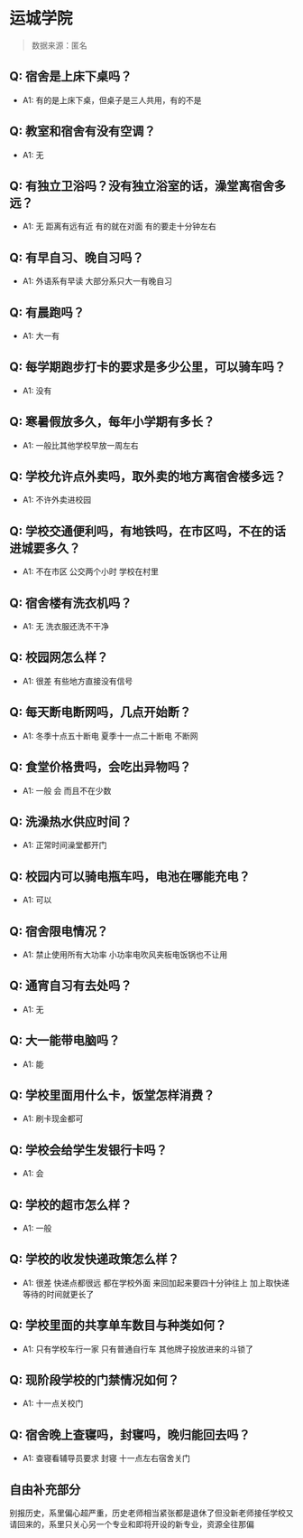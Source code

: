 # 运城学院

> 数据来源：匿名

## Q: 宿舍是上床下桌吗？

- A1: 有的是上床下桌，但桌子是三人共用，有的不是

## Q: 教室和宿舍有没有空调？

- A1: 无

## Q: 有独立卫浴吗？没有独立浴室的话，澡堂离宿舍多远？

- A1: 无 距离有远有近 有的就在对面 有的要走十分钟左右

## Q: 有早自习、晚自习吗？

- A1: 外语系有早读 大部分系只大一有晚自习

## Q: 有晨跑吗？

- A1: 大一有

## Q: 每学期跑步打卡的要求是多少公里，可以骑车吗？

- A1: 没有

## Q: 寒暑假放多久，每年小学期有多长？

- A1: 一般比其他学校早放一周左右

## Q: 学校允许点外卖吗，取外卖的地方离宿舍楼多远？

- A1: 不许外卖进校园

## Q: 学校交通便利吗，有地铁吗，在市区吗，不在的话进城要多久？

- A1: 不在市区 公交两个小时 学校在村里

## Q: 宿舍楼有洗衣机吗？

- A1: 无 洗衣服还洗不干净

## Q: 校园网怎么样？

- A1: 很差 有些地方直接没有信号

## Q: 每天断电断网吗，几点开始断？

- A1: 冬季十点五十断电 夏季十一点二十断电 不断网

## Q: 食堂价格贵吗，会吃出异物吗？

- A1: 一般 会 而且不在少数

## Q: 洗澡热水供应时间？

- A1: 正常时间澡堂都开门

## Q: 校园内可以骑电瓶车吗，电池在哪能充电？

- A1: 可以

## Q: 宿舍限电情况？

- A1: 禁止使用所有大功率 小功率电吹风夹板电饭锅也不让用

## Q: 通宵自习有去处吗？

- A1: 无

## Q: 大一能带电脑吗？

- A1: 能

## Q: 学校里面用什么卡，饭堂怎样消费？

- A1: 刷卡现金都可

## Q: 学校会给学生发银行卡吗？

- A1: 会

## Q: 学校的超市怎么样？

- A1: 一般

## Q: 学校的收发快递政策怎么样？

- A1: 很差 快递点都很远 都在学校外面 来回加起来要四十分钟往上 加上取快递等待的时间就更长了

## Q: 学校里面的共享单车数目与种类如何？

- A1: 只有学校车行一家 只有普通自行车 其他牌子投放进来的斗锁了

## Q: 现阶段学校的门禁情况如何？

- A1: 十一点关校门

## Q: 宿舍晚上查寝吗，封寝吗，晚归能回去吗？

- A1: 查寝看辅导员要求 封寝 十一点左右宿舍关门

## 自由补充部分

别报历史，系里偏心超严重，历史老师相当紧张都是退休了但没新老师接任学校又请回来的，系里只关心另一个专业和即将开设的新专业，资源全往那偏